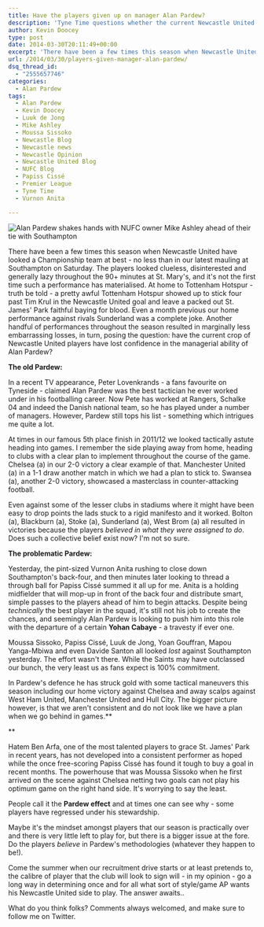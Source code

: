 ```yaml
---
title: Have the players given up on manager Alan Pardew?
description: 'Tyne Time questions whether the current Newcastle United squad have lost all confidence in manager Alan Pardew after recent results.'
author: Kevin Doocey
type: post
date: 2014-03-30T20:11:49+00:00
excerpt: 'There have been a few times this season when Newcastle United have looked a Championship team at best - no less than in our mauling at Southampton on Saturday..'
url: /2014/03/30/players-given-manager-alan-pardew/
dsq_thread_id:
  - "2555657746"
categories:
  - Alan Pardew
tags:
  - Alan Pardew
  - Kevin Doocey
  - Luuk de Jong
  - Mike Ashley
  - Moussa Sissoko
  - Newcastle Blog
  - Newcastle news
  - Newcastle Opinion
  - Newcastle United Blog
  - NUFC Blog
  - Papiss Cissé
  - Premier League
  - Tyne Time
  - Vurnon Anita

---
```

![Alan Pardew shakes hands with NUFC owner Mike Ashley ahead of their tie with Southampton](http://www.tynetime.com/wp-content/uploads/2014/03/Alan-Pardew-Mike-Ashley-Southampton.jpg "Pardew - Has deployed some some questionable tactics at times in NUFC career")

There have been a few times this season when Newcastle United have looked a Championship team at best - no less than in our latest mauling at Southampton on Saturday. The players looked clueless, disinterested and generally lazy throughout the 90+ minutes at St. Mary's, and it's not the first time such a performance has materialised. At home to Tottenham Hotspur - truth be told - a pretty awful Tottenham Hotspur showed up to stick four past Tim Krul in the Newcastle United goal and leave a packed out St. James' Park faithful baying for blood. Even a month previous our home performance against rivals Sunderland was a complete joke. Another handful of performances throughout the season resulted in marginally less embarrassing losses, in turn, posing the question: have the current crop of Newcastle United players have lost confidence in the  managerial ability of Alan Pardew?

**The old Pardew:**

In a recent TV appearance, Peter Lovenkrands - a fans favourite on Tyneside - claimed Alan Pardew was the best tactician he ever worked under in his footballing career. Now Pete has worked at Rangers, Schalke 04 and indeed the Danish national team, so he has played under a number of managers. However, Pardew still tops his list - something which intrigues me quite a lot.

At times in our famous 5th place finish in 2011/12 we looked tactically astute heading into games. I remember the side playing away from home, heading to clubs with a clear plan to implement throughout the course of the game. Chelsea (a) in our 2-0 victory a clear example of that. Manchester United (a) in a 1-1 draw another match in which we had a plan to stick to. Swansea (a), another 2-0 victory, showcased a masterclass in counter-attacking football.

Even against some of the lesser clubs in stadiums where it might have been easy to drop points the lads stuck to a rigid manifesto and it worked. Bolton (a), Blackburn (a), Stoke (a), Sunderland (a), West Brom (a) all resulted in victories because the players _believed in what they were assigned to do_. Does such a collective belief exist now? I'm not so sure.

**The problematic Pardew:**

Yesterday, the pint-sized Vurnon Anita rushing to close down Southampton's back-four, and then minutes later looking to thread a through ball for Papiss Cissé summed it all up for me. Anita is a holding midfielder that will mop-up in front of the back four and distribute smart, simple passes to the players ahead of him to begin attacks. Despite being _technically_ the best player in the squad, it's still not his job to create the chances, and seemingly Alan Pardew is looking to push him into this role with the departure of a certain **Yohan Cabaye** - a travesty if ever one.

Moussa Sissoko, Papiss Cissé, Luuk de Jong, Yoan Gouffran, Mapou Yanga-Mbiwa and even Davide Santon all looked _lost_ against Southampton yesterday. The effort wasn't there. While the Saints may have outclassed our bunch, the very least us as fans expect is 100% commitment.

In Pardew's defence he has struck gold with some tactical maneuvers this season including our home victory against Chelsea and away scalps against West Ham United, Manchester United and Hull City. The bigger picture however, is that we aren't consistent and do not look like we have a plan when we go behind in games.**

**

Hatem Ben Arfa, one of the most talented players to grace St. James' Park in recent years, has not developed into a consistent performer as hoped while the once free-scoring Papiss Cissé has found it tough to buy a goal in recent months. The powerhouse that was Moussa Sissoko when he first arrived on the scene against Chelsea netting two goals can not play his optimum game on the right hand side. It's worrying to say the least.

People call it the **Pardew effect** and at times one can see why - some players have regressed under his stewardship.

Maybe it's the mindset amongst players that our season is practically over and there is very little left to play for, but there is a bigger issue at the fore. Do the players _believe_ in Pardew's methodologies (whatever they happen to be!).

Come the summer when our recruitment drive starts or at least pretends to, the calibre of player that the club will look to sign will - in my opinion - go a long way in determining once and for all what sort of style/game AP wants his Newcastle United side to play. The answer awaits..

What do you think folks? Comments always welcomed, and make sure to follow me on Twitter.
